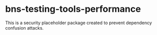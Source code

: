 # bns-testing-tools-performance

This is a security placeholder package created to prevent dependency confusion attacks.
